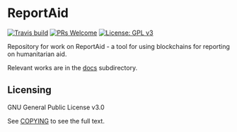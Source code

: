 # ReportAid

[![Travis build](	https://img.shields.io/travis/glowkeeper/ReportAid.svg?style=flat-square)](https://travis-ci.org/glowkeeper/ReportAid)
[![PRs Welcome](https://img.shields.io/badge/PRs-welcome-brightgreen.svg?style=flat-square)](/docs/prs.md)
[![License: GPL v3](https://img.shields.io/badge/License-GPL%20v3-blue.svg)](/docs/COPYING.txt)

Repository for work on ReportAid - a tool for using blockchains for reporting on humanitarian aid.

Relevant works are in the [docs](/docs) subdirectory.

## Licensing

GNU General Public License v3.0

See [COPYING](/docs/COPYING.txt) to see the full text.
